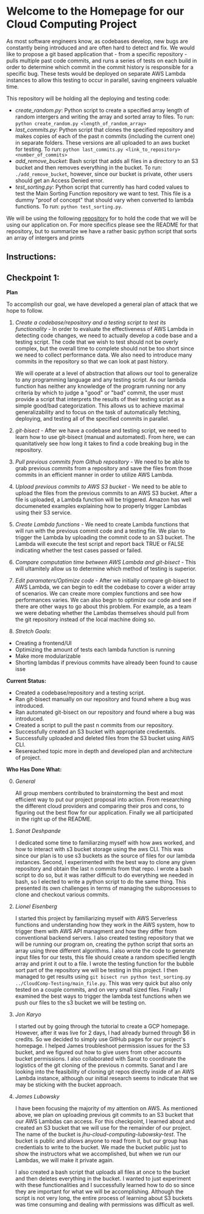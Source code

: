 # Welcome to the Homepage for our Cloud Computing Project

As most software engineers know, as codebases develop, new bugs are constantly being introduced and are often hard to detect and fix. We would like to propose a git based application that - from a specific repository - pulls multiple past code commits, and runs a series of tests on each build in order to determine which commit in the commit history is responsible for a specific bug. These tests would be deployed on separate AWS Lambda instances to allow this testing to occur in parallel, saving engineers valuable time.

This repository will be holding all the deploying and testing code:
  - *create_random.py*: Python script to create a specified array length of random intergers and writing the array and sorted array to files. To run: `python create_random.py <length_of_random_array>`
  - *last_commits.py*: Python script that clones the specified repository and makes copies of each of the past n commits (including the current one) in separate folders. These versions are all uploaded to an aws bucket for testing. To run: `python last_commits.py <link_to_repository> <number_of_commits>`
  - *add_remove_bucket*: Bash script that adds all files in a directory to an S3 bucket and then removes everything in the bucket.  To run:  `./add_remove_bucket`, however, since our bucket is private, other users should get an Access Denied error.
  - *test_sorting.py*: Python script that currently has hard coded values to test the Main Sorting Function repository we want to test. This file is a dummy "proof of concept" that should vary when converted to lambda functions. To run: `python test_sorting.py`.

We will be using the following [repository](https://github.com/LionelEisenberg/CloudComp-Testing/) for to hold the code that we will be using our application on. For more specifics please see the README for that repository, but to summarize we have a rather basic python script that sorts an array of intergers and prints 

## Instructions:

## Checkpoint 1:

**Plan**

To accomplish our goal, we have developed a general plan of attack that we hope to follow.

1.  *Create a codebase/repository and a testing script to test its functionality* - In order to evaluate the effectiveness of AWS Lambda in detecting code changes, we need to actually develop a code base and a testing script.  The code that we wish to test should not be overly complex, but the overall time to complete should not be too short since we need to collect performance data.  We also need to introduce many commits in the repository so that we can look at past history.
  
    We will operate at a level of abstraction that allows our tool to generalize to any programming language and any testing script. As our lambda function has neither any knowledge of the program running nor any criteria by which to judge a "good" or "bad" commit, the user must provide a script that interprets the results of their testing script as a simple good/bad categorization. This allows us to achieve maximal generalizability and to focus on the task of automatically fetching, deploying, and testing all of the specified commits in parallel.

2.  *git-bisect* - After we have a codebase and testing script, we need to learn how to use git-bisect (manual and automated).  From here, we can quanitatively see how long it takes to find a code breaking bug in the repository.

3.  *Pull previous commits from Github repository* - We need to be able to grab previous commits from a repository and save the files from those commits in an efficient manner in order to utilize AWS Lambda.

4.  *Upload previous commits to AWS S3 bucket* - We need to be able to upload the files from the previous commits to an AWS S3 bucket.  After a file is uploaded, a Lambda function will be triggered.  Amazon has well documeneted examples explaining how to properly trigger Lambdas using their S3 service.

5.  *Create Lambda functions* - We need to create Lambda functions that will run with the previous commit code and a testing file.  We plan to trigger the Lambda by uploading the commit code to an S3 bucket.  The Lambda will execute the test script and report back TRUE or FALSE indicating whether the test cases passed or failed.

6.  *Compare computation time between AWS Lambda and git-bisect* - This will ultamitely allow us to determine which method of testing is superior.

7.  *Edit paramaters/Optimize code* - After we initially compare git-bisect to AWS Lambda, we can begin to edit the codebase to cover a wider array of scenarios.  We can create more complex functions and see how performances varies.  We can also begin to optimize our code and see if there are other ways to go about this problem.  For example, as a team we were debating whether the Lambdas themselves should pull from the git repository instead of the local machine doing so.  

8. *Stretch Goals*:
  * Creating a frontend/UI
  * Optimizing the amount of tests each lambda function is running
  * Make more modularizable
  * Shorting lambdas if previous commits have already been found to cause isse

**Current Status:**
* Created a codebase/repository and a testing script.
* Ran git-bisect manually on our repository and found where a bug was introduced.
* Ran automated git-bisect on our repository and found where a bug was introduced.
* Created a script to pull the past n commits from our repository.
* Successfully created an S3 bucket with appropriate credientals.
* Successfully uploaded and deleted files from the S3 bucket using AWS CLI.
* Resereached topic more in depth and developed plan and architecture of project.


**Who Has Done What:**

  0. *General*
  
      All group members contributed to brainstorming the best and most efficient way to put our project proposal into action. From researching the different cloud providers and comparing their pros and cons, to figuring out the best flow for our application. Finally we all participated in the right up of the README.

  1. *Sanat Deshpande*
  
      I dedicated some time to familiarzing myself with how aws worked, and how to interact with s3 bucket storage using the aws CLI. This  was since our plan is to use s3 buckets as the source of files for our lambda instances. Second, I experimented with the best way to clone any given repository and obtain the last n commits from that repo. I wrote a bash script to do so, but it was rather difficult to do everything we needed in bash, so I elected to write a python script to do the same thing. This presented its own challenges in terms of managing the subprocesses to clone and checkout various commits.
      
  2. *Lionel Eisenberg*
  
      I started this project by familiarizing myself with AWS Serverless functions and understanding how they work in the AWS system, how to trigger them with AWS API managment and how they differ from conventional backend servers. 
      I also created testing repository that we will be running our program on, creating the python script that sorts an array using three different algorithms. I also wrote the code to generate input files for our tests, this file should create a random specified length array and print it out to a file.
      I wrote the testing function for the bubble sort part of the repository we will be testing in this project. I then managed to get results using `git bisect run python test_sorting.py ../CloudComp-Testing/main_file.py`. This was very quick but also only tested on a couple commits, and on very small sized files.
      Finally I examined the best ways to trigger the lambda test functions when we push our files to the s3 bucket we will be testing on.
      
  3. *Jon Karyo*
  
      I started out by going through the tutorial to create a GCP homepage. However, after it was live for 2 days, I had already burned through $6 in credits. So we decided to simply use GitHub pages for our project's homepage. I helped James troubleshoot permission issues for the S3 bucket, and we figured out how to give users from other accounts bucket permissions. I also collaborated with Sanat to coordinate the logistics of the git cloning of the previous n commits. Sanat and I are looking into the feasibility of cloning git repos directly inside of an AWS Lambda instance, although our initial research seems to indicate that we may be sticking with the bucket approach.
  
  4. *James Lubowsky*
  
      I have been focusing the majority of my attention on AWS.  As mentioned above, we plan on uploading previous git commits to an S3 bucket that our AWS Lambdas can access.  For this checkpoint, I learned about and created an S3 bucket that we will use for the remainder of our project.  The name of the bucket is *jhu-cloud-computing-lubowsky-test*.  The bucket is public and allows anyone to read from it, but our group has credentials to write to the bucket.  We made the bucket public just to show the instructors what we accomplished, but when we run our Lambdas, we will make it private again.
      
      I also created a bash script that uploads all files at once to the bucket and then deletes everything in the bucket.  I wanted to just experiment with these functionalities and I successfully learned how to do so since they are important for what we will be accomplishing.  Although the script is not very long, the entire process of learning about S3 buckets was time consuming and dealing with permissions was difficult as well.  
      
